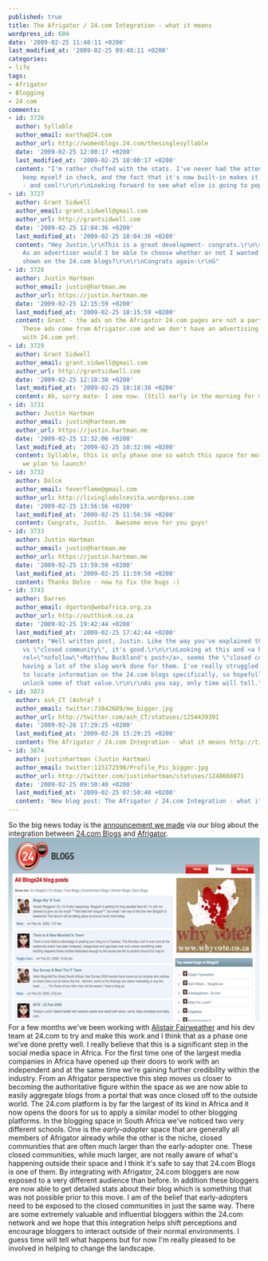```yaml
---
published: true
title: The Afrigator / 24.com Integration - what it means
wordpress_id: 604
date: '2009-02-25 11:48:11 +0200'
last_modified_at: '2009-02-25 09:48:11 +0200'
categories:
- life
tags:
- Afrigator
- Blogging
- 24.com
comments:
- id: 3726
  author: Syllable
  author_email: martha@24.com
  author_url: http://womenblogs.24.com/thesinglesyllable
  date: '2009-02-25 12:00:17 +0200'
  last_modified_at: '2009-02-25 10:00:17 +0200'
  content: "I'm rather chuffed with the stats. I've never had the attention span to
    keep myself in check, and the fact that it's now built-in makes it really easy
    - and cool!\r\n\r\nLooking forward to see what else is going to pop up."
- id: 3727
  author: Grant Sidwell
  author_email: grant.sidwell@gmail.com
  author_url: http://grantsidwell.com
  date: '2009-02-25 12:04:36 +0200'
  last_modified_at: '2009-02-25 10:04:36 +0200'
  content: "Hey Justin.\r\nThis is a great development- congrats.\r\n\r\nQuick question...
    As an advertiser would I be able to choose whether or not I wanted my ads to be
    shown on the 24.com blogs?\r\n\r\nCongrats again-\r\nG"
- id: 3728
  author: Justin Hartman
  author_email: justin@hartman.me
  author_url: https://justin.hartman.me
  date: '2009-02-25 12:15:59 +0200'
  last_modified_at: '2009-02-25 10:15:59 +0200'
  content: Grant - the ads on the Afrigator 24.com pages are not a part of Adgator.
    These ads come from Afrigator.com and we don't have an advertising relationship
    with 24.com yet.
- id: 3729
  author: Grant Sidwell
  author_email: grant.sidwell@gmail.com
  author_url: http://grantsidwell.com
  date: '2009-02-25 12:18:38 +0200'
  last_modified_at: '2009-02-25 10:18:38 +0200'
  content: Ah, sorry mate- I see now. (Still early in the morning for me.)
- id: 3731
  author: Justin Hartman
  author_email: justin@hartman.me
  author_url: https://justin.hartman.me
  date: '2009-02-25 12:32:06 +0200'
  last_modified_at: '2009-02-25 10:32:06 +0200'
  content: Syllable, this is only phase one so watch this space for more cool features
    we plan to launch!
- id: 3732
  author: Dolce
  author_email: feverflame@gmail.com
  author_url: http://livingladolcevita.wordpress.com
  date: '2009-02-25 13:56:56 +0200'
  last_modified_at: '2009-02-25 11:56:56 +0200'
  content: Congrats, Justin.  Awesome move for you guys!
- id: 3733
  author: Justin Hartman
  author_email: justin@hartman.me
  author_url: https://justin.hartman.me
  date: '2009-02-25 13:59:50 +0200'
  last_modified_at: '2009-02-25 11:59:50 +0200'
  content: Thanks Dolce - now to fix the bugs :)
- id: 3743
  author: Darren
  author_email: dgorton@webafrica.org.za
  author_url: http://outthink.co.za
  date: '2009-02-25 19:42:44 +0200'
  last_modified_at: '2009-02-25 17:42:44 +0200'
  content: "Well written post, Justin. Like the way you've explained the \"early-adopters\"
    vs \"closed community\", it's good.\r\n\r\nLooking at this and <a href=\"http://www.matthewbuckland.com/?p=612\"
    rel=\"nofollow\">Matthew Buckland's post</a>, seems the \"closed community\" is
    having a lot of the slog work done for them. I've really struggled in the past
    to locate information on the 24.com blogs specifically, so hopefully this will
    unlock some of that value.\r\n\r\nAs you say, only time will tell."
- id: 3873
  author: ash_CT (Ashraf )
  author_email: twitter:73842689/me_bigger.jpg
  author_url: http://twitter.com/ash_CT/statuses/1254439391
  date: '2009-02-26 17:29:25 +0200'
  last_modified_at: '2009-02-26 15:29:25 +0200'
  content: The Afrigator / 24.com Integration - what it means http://tinyurl.com/aono83
- id: 3874
  author: justinhartman (Justin Hartman)
  author_email: twitter:115172598/Profile_Pic_bigger.jpg
  author_url: http://twitter.com/justinhartman/statuses/1248668871
  date: '2009-02-25 09:50:40 +0200'
  last_modified_at: '2009-02-25 07:50:40 +0200'
  content: 'New blog post: The Afrigator / 24.com Integration - what it means http://tinyurl.com/aono83'
---
```

So the big news today is the <a href="http://blog.afrigator.com/2009/02/25/afrigator-integrates-with-africas-largest-blog-platform/">announcement we made</a> via our blog about the integration between <a href="http://blogs.24.com">24.com Blogs</a> and <a href="http://afrigator.com">Afrigator</a>.
<a href="http://afrigator.com/blogs24"><img src="/assets/images/uploads/2009/02/picture-14.png" alt="Afrigator &amp; 24.com Integration" title="Afrigator &amp; 24.com Integration" width="600" height="368" class="alignnone size-full wp-image-605" /></a>
For a few months we've been working with <a href="http://blogs.24.com/ViewBlog.aspx?blogid=a7ec9c92-5631-47fa-ab07-412a7b68bacf">Alistair Fairweather</a> and his dev team at 24.com to try and make this work and I think that as a phase one we've done pretty well.
I really believe that this is a significant step in the social media space in Africa. For the first time one of the largest media companies in Africa have opened up their doors to work with an independent and at the same time we're gaining further credibility within the industry.
From an Afrigator perspective this step moves us closer to becoming the authoritative figure within the space as we are now able to easily aggregate blogs from a portal that was once closed off to the outside world. The 24.com platform is by far the largest of its kind in Africa and it now opens the doors for us to apply a similar model to other blogging platforms.
In the blogging space in South Africa we've noticed two very different schools. One is the <em>early-adopter</em> space that are generally all members of Afrigator already while the other is the niche, closed communities that are often much larger than the early-adopter one. These closed communities, while much larger, are not really aware of what's happening outside their space and I think it's safe to say that 24.com Blogs is one of them.
By integrating with Afrigator, 24.com bloggers are now exposed to a very different audience than before. In addition these bloggers are now able to get detailed stats about their blog which is something that was not possible prior to this move.
I am of the belief that early-adopters need to be exposed to the closed communities in just the same way. There are some extremely valuable and influential bloggers within the 24.com network and we hope that this integration helps shift perceptions and encourage bloggers to interact outside of their normal environments.
I guess time will tell what happens but for now I'm really pleased to be involved in helping to change the landscape.
